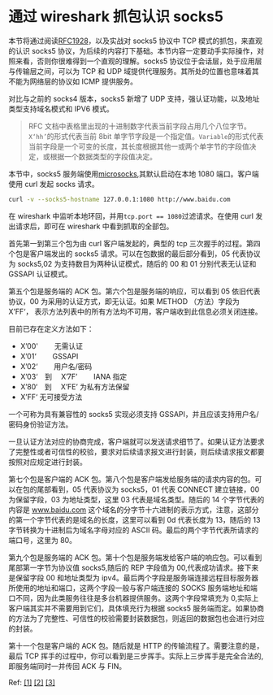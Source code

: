 # 通过 wireshark 抓包认识 socks5

本节将通过阅读[RFC1928](https://tools.ietf.org/pdf/rfc1928.pdf)，以及实战对 socks5 协议中 TCP 模式的抓包，来直观的认识 socks5 协议，为后续的内容打下基础。本节内容一定要动手实际操作，对照来看，否则你很难得到一个直观的理解。socks5 协议位于会话层，处于应用层与传输层之间，可以为 TCP 和 UDP 域提供代理服务。其所处的位置也意味着其不能为网络层的协议如 ICMP 提供服务。

对比与之前的 socks4 版本，socks5 新增了 UDP 支持，强认证功能，以及地址类型支持域名模式和 IPV6 模式。

> RFC 文档中表格里出现的十进制数字代表当前字段占用几个八位字节。`X‘hh’`的形式代表当前 8bit 单字节字段是一个指定值。`Variable`的形式代表当前字段是一个可变的长度，其长度根据其他一或两个单字节的字段值决定，或根据一个数据类型的字段值决定。

本节中，socks5 服务端使用[microsocks](https://archlinux.org/packages/community/x86_64/microsocks/),其默认启动在本地 1080 端口。客户端使用 curl 发起 socks 请求。

```bash
curl -v --socks5-hostname 127.0.0.1:1080 http://www.baidu.com
```

在 wireshark 中监听本地环回，并用`tcp.port == 1080`过滤请求。在使用 curl 发出请求后，即可在 wireshark 中看到抓取的全部包。

首先第一到第三个包为由 curl 客户端发起的，典型的 tcp 三次握手的过程。第四个包是客户端发出的 socks5 请求。可以在包数据的最后部分看到，05 代表协议为 socks5,02 为支持数目为两种认证模式，随后的 00 和 01 分别代表无认证和 GSSAPI 认证模式。

第五个包是服务端的 ACK 包。第六个包是服务端的响应，可以看到 05 依旧代表协议，00 为采用的认证方式，即无认证。如果 METHOD （方法）字段为 X’FF‘， 表示方法列表中的所有方法均不可用，客户端收到此信息必须关闭连接。

目前已存在定义方法如下：

- X’00'　　 无需认证
- X’01‘　　 GSSAPI
- X’02‘　　 用户名/密码
- X’03‘　到　 X’7F’　　 IANA 指定
- X’80‘　到　 X’FE’ 为私有方法保留
- X’FF‘ 无可接受方法

一个可称为具有兼容性的 socks5 实现必须支持 GSSAPI，并且应该支持用户名/密码身份验证方法。

一旦认证方法对应的协商完成，客户端就可以发送请求细节了。如果认证方法要求了完整性或者可信性的校验，要求对后续请求报文进行封装，则后续请求报文都要按照对应规定进行封装。

第七个包是客户端的 ACK 包。第八个包是客户端发给服务端的请求内容的包。可以在包的尾部看到，05 代表协议为 socks5，01 代表 CONNECT 建立链接，00 为保留字段，03 为地址类型，这里 03 代表是域名类型。随后的 14 个字节代表的内容是 www.baidu.com 这个域名的分字节十六进制的表示方式，注意，这部分的第一个字节代表的是域名的长度，这里可以看到 0d 代表长度为 13，随后的 13 字节转换为十进制后为域名字母对应的 ASCII 码。最后的两个字节代表所请求的端口号，这里为 80。

第九个包是服务端的 ACK 包。第十个包是服务端发给客户端的响应包。可以看到尾部第一字节为协议值 socks5,随后的 REP 字段值为 00,代表成功请求。接下来是保留字段 00 和地址类型为 ipv4。最后两个字段是服务端连接远程目标服务器所使用的地址和端口，这两个字段一般与客户端连接的 SOCKS 服务端地址和端口不同，因为此类服务往往是多台机器提供服务。这两个字段常填充为 0,实际上客户端其实并不需要用到它们，具体填充行为根据 socks5 服务端而定。如果协商的方法为了完整性、可信性的校验需要封装数据包，则返回的数据包也会进行对应的封装。

第十一个包是客户端的 ACK 包。随后就是 HTTP 的传输流程了。需要注意的是，最后 TCP 挥手的过程中，你可以看到是三步挥手。实际上三步挥手是完全合法的,即服务端同时一并传回 ACK 与 FIN。

Ref: [[1]](https://www.quarkay.com/code/383/socks5-protocol-rfc-chinese-traslation) [[2]](https://www.quarkay.com/code/394/SOCKS5-protocol-wireshark-capture-analysis) [[3]](https://www.muzaozong.com/%E7%BD%91%E7%BB%9C/%E7%94%A8c%E8%AF%AD%E8%A8%80%E5%86%99%E4%B8%80%E4%B8%AAsocks5%E4%BB%A3%E7%90%86%E6%9C%8D%E5%8A%A1%E5%99%A8/#4-%E5%A4%84%E7%90%86%E8%AF%B7%E6%B1%82)
